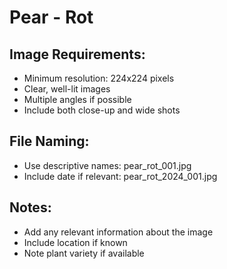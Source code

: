 # Pear - Rot

## Image Requirements:
- Minimum resolution: 224x224 pixels
- Clear, well-lit images
- Multiple angles if possible
- Include both close-up and wide shots

## File Naming:
- Use descriptive names: pear_rot_001.jpg
- Include date if relevant: pear_rot_2024_001.jpg

## Notes:
- Add any relevant information about the image
- Include location if known
- Note plant variety if available
